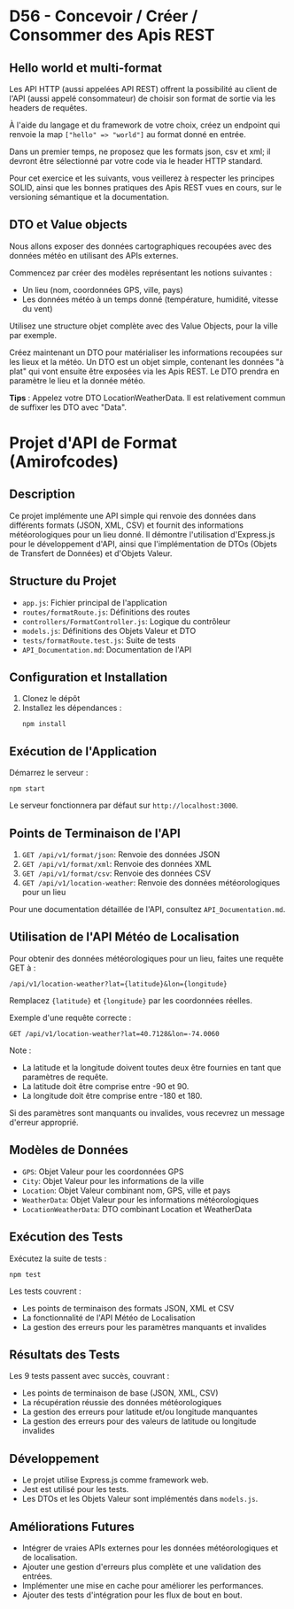 # D56 - Concevoir / Créer / Consommer des Apis REST

## Hello world et multi-format

Les API HTTP (aussi appelées API REST) offrent la possibilité au client de l'API (aussi appelé consommateur) de choisir son format de sortie via les headers de requêtes.

À l'aide du langage et du framework de votre choix, créez un endpoint qui renvoie la map ```["hello" => "world"]``` au format donné en entrée.

Dans un premier temps, ne proposez que les formats json, csv et xml; il devront être sélectionné par votre code via le header HTTP standard.

Pour cet exercice et les suivants, vous veillerez à respecter les principes SOLID, ainsi que les bonnes pratiques des Apis REST vues en cours, sur le versioning sémantique et la documentation.

## DTO et Value objects

Nous allons exposer des données cartographiques recoupées avec des données météo en utilisant des APIs externes.

Commencez par créer des modèles représentant les notions suivantes :
- Un lieu (nom, coordonnées GPS, ville, pays)
- Les données météo à un temps donné (température, humidité, vitesse du vent)

Utilisez une structure objet complète avec des Value Objects, pour la ville par exemple.

Créez maintenant un DTO pour matérialiser les informations recoupées sur les lieux et la météo. Un DTO est un objet simple, contenant les données "à plat" qui vont ensuite être exposées via les Apis REST.
Le DTO prendra en paramètre le lieu et la donnée météo.

__Tips__ : Appelez votre DTO LocationWeatherData. Il est relativement commun de suffixer les DTO avec "Data".


# Projet d'API de Format (Amirofcodes)

## Description
Ce projet implémente une API simple qui renvoie des données dans différents formats (JSON, XML, CSV) et fournit des informations météorologiques pour un lieu donné. Il démontre l'utilisation d'Express.js pour le développement d'API, ainsi que l'implémentation de DTOs (Objets de Transfert de Données) et d'Objets Valeur.

## Structure du Projet
- `app.js`: Fichier principal de l'application
- `routes/formatRoute.js`: Définitions des routes
- `controllers/FormatController.js`: Logique du contrôleur
- `models.js`: Définitions des Objets Valeur et DTO
- `tests/formatRoute.test.js`: Suite de tests
- `API_Documentation.md`: Documentation de l'API

## Configuration et Installation
1. Clonez le dépôt
2. Installez les dépendances :
   ```
   npm install
   ```

## Exécution de l'Application
Démarrez le serveur :
```
npm start
```
Le serveur fonctionnera par défaut sur `http://localhost:3000`.

## Points de Terminaison de l'API
1. `GET /api/v1/format/json`: Renvoie des données JSON
2. `GET /api/v1/format/xml`: Renvoie des données XML
3. `GET /api/v1/format/csv`: Renvoie des données CSV
4. `GET /api/v1/location-weather`: Renvoie des données météorologiques pour un lieu

Pour une documentation détaillée de l'API, consultez `API_Documentation.md`.

## Utilisation de l'API Météo de Localisation
Pour obtenir des données météorologiques pour un lieu, faites une requête GET à :
```
/api/v1/location-weather?lat={latitude}&lon={longitude}
```
Remplacez `{latitude}` et `{longitude}` par les coordonnées réelles.

Exemple d'une requête correcte :
```
GET /api/v1/location-weather?lat=40.7128&lon=-74.0060
```

Note :
- La latitude et la longitude doivent toutes deux être fournies en tant que paramètres de requête.
- La latitude doit être comprise entre -90 et 90.
- La longitude doit être comprise entre -180 et 180.

Si des paramètres sont manquants ou invalides, vous recevrez un message d'erreur approprié.

## Modèles de Données
- `GPS`: Objet Valeur pour les coordonnées GPS
- `City`: Objet Valeur pour les informations de la ville
- `Location`: Objet Valeur combinant nom, GPS, ville et pays
- `WeatherData`: Objet Valeur pour les informations météorologiques
- `LocationWeatherData`: DTO combinant Location et WeatherData

## Exécution des Tests
Exécutez la suite de tests :
```
npm test
```

Les tests couvrent :
- Les points de terminaison des formats JSON, XML et CSV
- La fonctionnalité de l'API Météo de Localisation
- La gestion des erreurs pour les paramètres manquants et invalides

## Résultats des Tests
Les 9 tests passent avec succès, couvrant :
- Les points de terminaison de base (JSON, XML, CSV)
- La récupération réussie des données météorologiques
- La gestion des erreurs pour latitude et/ou longitude manquantes
- La gestion des erreurs pour des valeurs de latitude ou longitude invalides

## Développement
- Le projet utilise Express.js comme framework web.
- Jest est utilisé pour les tests.
- Les DTOs et les Objets Valeur sont implémentés dans `models.js`.

## Améliorations Futures
- Intégrer de vraies APIs externes pour les données météorologiques et de localisation.
- Ajouter une gestion d'erreurs plus complète et une validation des entrées.
- Implémenter une mise en cache pour améliorer les performances.
- Ajouter des tests d'intégration pour les flux de bout en bout.
